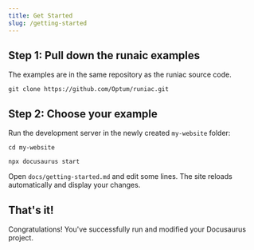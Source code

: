 ```yaml
---
title: Get Started
slug: /getting-started
---
```


## Step 1: Pull down the runaic examples

The examples are in the same repository as the runiac source code.

```shell
git clone https://github.com/Optum/runiac.git
```

## Step 2: Choose your example

Run the development server in the newly created `my-website` folder:

```shell
cd my-website

npx docusaurus start
```

Open `docs/getting-started.md` and edit some lines. The site reloads automatically and display your changes.

## That's it!

Congratulations! You've successfully run and modified your Docusaurus project.
